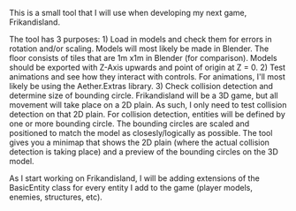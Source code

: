 This is a small tool that I will use when developing my next game, Frikandisland.

The tool has 3 purposes:
	1) Load in models and check them for errors in rotation and/or scaling. Models will most likely be made in Blender. The floor consists of tiles that are 1m x1m in Blender (for comparison). 
    Models should be exported with Z-Axis upwards and point of origin at Z = 0.
	2) Test animations and see how they interact with controls. For animations, I'll most likely be using the Aether.Extras library.
	3) Check collision detection and determine size of bounding circle. 
     Frikandisland will be a 3D game, but all movement will take place on a 2D plain. As such, I only need to test collision detection on that 2D plain.
     For collision detection, entities will be defined by one or more bounding circle. The bounding circles are scaled and positioned to match the model as closesly/logically as possible.
     The tool gives you a minimap that shows the 2D plain (where the actual collision detection is taking place) and a preview of the bounding circles on the 3D model.

As I start working on Frikandisland, I will be adding extensions of the BasicEntity class for every entity I add to the game (player models, enemies, structures, etc).

